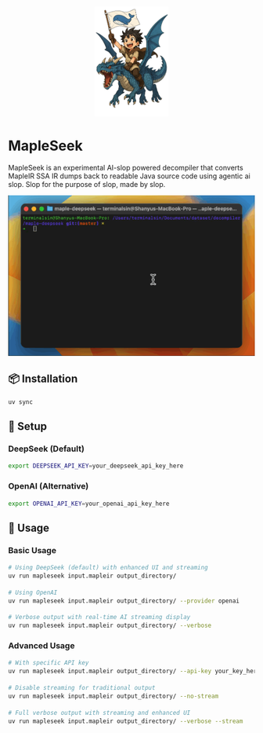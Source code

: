 <p align="center">
<img src=".docs/logo.png" width="150px"/>
</p>

# MapleSeek

MapleSeek is an experimental AI-slop powered decompiler that converts MapleIR SSA IR dumps back to readable Java source code using agentic ai slop. Slop for the purpose of slop, made by slop.

![demo](.docs/demo-mapseek.gif)

## 📦 Installation

```bash
uv sync
```

## 🔧 Setup

### DeepSeek (Default)
```bash
export DEEPSEEK_API_KEY=your_deepseek_api_key_here
```

### OpenAI (Alternative)
```bash
export OPENAI_API_KEY=your_openai_api_key_here
```

## 🎯 Usage

### Basic Usage
```bash
# Using DeepSeek (default) with enhanced UI and streaming
uv run mapleseek input.mapleir output_directory/

# Using OpenAI
uv run mapleseek input.mapleir output_directory/ --provider openai

# Verbose output with real-time AI streaming display
uv run mapleseek input.mapleir output_directory/ --verbose
```

### Advanced Usage
```bash
# With specific API key
uv run mapleseek input.mapleir output_directory/ --api-key your_key_here

# Disable streaming for traditional output
uv run mapleseek input.mapleir output_directory/ --no-stream

# Full verbose output with streaming and enhanced UI
uv run mapleseek input.mapleir output_directory/ --verbose --stream
```


